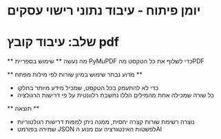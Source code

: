 # יומן פיתוח - עיבוד נתוני רישוי עסקים 

# שלב: עיבוד קובץ pdf
** מה נעשה **
שימוש בספריית PyMuPDF כדי לשלוף את כל הטקסט מהPDF

** מדוע נבחר שימוש במיון שורות לפי מילות מפתח **
- כדי לא להתעמק בכל הטקסט, שמכיל מידע מיותר בחלקו 
- כל שורה שמכילה אחת מהמילים הללו נחשבת רלוונטית על פי דרישות הרגולציה 

** תוצאה **
- נוצרה רשימת שורות קצרה יחסית, ממנה ניתן למפות דרישות רגולטוריות 
- שמירה בפורמט JSON לפשטות האינטגרציה עם מנוע הAI
